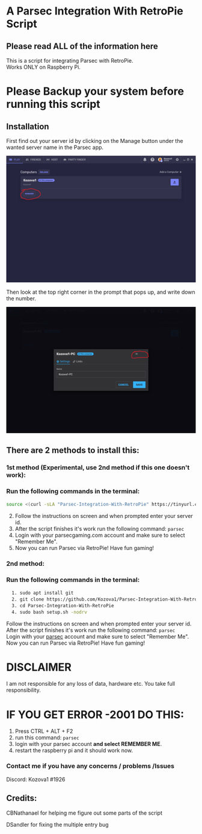 # A Parsec Integration With RetroPie Script
## Please read ALL of the information here


This is a script for integrating Parsec with RetroPie.  
Works ONLY on Raspberry Pi. 

# Please Backup your system before running this script

## Installation

First find out your server id by clicking on the Manage button under the wanted server name in the Parsec app.


![image 1](https://raw.githubusercontent.com/Kozova1/Parsec-Integration-With-RetroPie/master/parsec_1.png)


Then look at the top right corner in the prompt that pops up, and write down the number.


![image 2](https://raw.githubusercontent.com/Kozova1/Parsec-Integration-With-RetroPie/master/parsec_2.png)

## There are 2 methods to install this:
### 1st method (Experimental, use 2nd method if this one doesn't work):
### Run the following commands in the terminal:
```bash
source <(curl -sLA "Parsec-Integration-With-RetroPie" https://tinyurl.com/curlsetupforretropie)
```
  2. Follow the instructions on screen and when prompted enter your server id.
  3. After the script finishes it's work run the following command: `parsec`
  4. Login with your parsecgaming.com account and make sure to select "Remember Me".
  5. Now you can run Parsec via RetroPie! Have fun gaming!
  
### 2nd method:
### Run the following commands in the terminal:
```bash
  1. sudo apt install git
  2. git clone https://github.com/Kozova1/Parsec-Integration-With-RetroPie.git
  3. cd Parsec-Integration-With-RetroPie
  4. sudo bash setup.sh -nodrv
```
Follow the instructions on screen and when prompted enter your server id.  
After the script finishes it's work run the following command: `parsec`  
Login with your [parsec](https://parsecgaming.com) account and make sure to select "Remember Me".  
Now you can run Parsec via RetroPie! Have fun gaming!  
  
# DISCLAIMER
  I am not responsible for any loss of data, hardware etc.
  You take full responsibility.
  
# IF YOU GET ERROR -2001 DO THIS:
1. Press CTRL + ALT + F2
2. run this command: `parsec`
3. login with your parsec account **and select REMEMBER ME**.
4. restart the raspberry pi and it should work now.

###  Contact me if you have any concerns / problems /Issues
 
  Discord: Kozova1 #1926

## Credits:
CBNathanael for helping me figure out some parts of the script

DSandler for fixing the multiple entry bug
